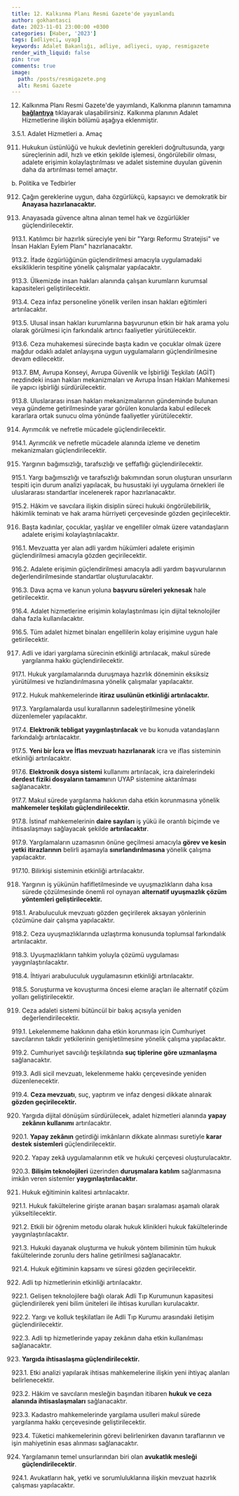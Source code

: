 ```yaml
---
title: 12. Kalkınma Planı Resmi Gazete'de yayımlandı
author: gokhantasci
date: 2023-11-01 23:00:00 +0300
categories: [Haber, '2023']
tags: [adliyeci, uyap]
keywords: Adalet Bakanlığı, adliye, adliyeci, uyap, resmigazete
render_with_liquid: false
pin: true
comments: true
image:
  path: /posts/resmigazete.png
  alt: Resmi Gazete
---
```


12. Kalkınma Planı Resmi Gazete'de yayımlandı, Kalkınma planının tamamına [**bağlantıya**](https://www.resmigazete.gov.tr/eskiler/2023/11/20231101M1-1-1.pdf) tıklayarak ulaşabilirsiniz.
Kalkınma planının Adalet Hizmetlerine ilişkin bölümü aşağıya eklenmiştir.


3.5.1.	Adalet Hizmetleri
a. Amaç

911. Hukukun üstünlüğü ve hukuk devletinin gerekleri doğrultusunda, yargı süreçlerinin adil, hızlı ve etkin şekilde işlemesi, öngörülebilir olması, adalete erişimin kolaylaştırılması ve adalet sistemine duyulan güvenin daha da artırılması temel amaçtır.

b. Politika ve Tedbirler

912. Çağın gereklerine uygun, daha özgürlükçü, kapsayıcı ve demokratik bir **Anayasa hazırlanacaktır.**

913. Anayasada güvence altına alınan temel hak ve özgürlükler güçlendirilecektir.

913.1. Katılımcı bir hazırlık süreciyle yeni bir "Yargı Reformu Stratejisi" ve İnsan Hakları Eylem Planı" hazırlanacaktır.

913.2. İfade özgürlüğünün güçlendirilmesi amacıyla uygulamadaki eksikliklerin tespitine yönelik çalışmalar yapılacaktır.

913.3. Ülkemizde insan hakları alanında çalışan kurumların kurumsal kapasiteleri geliştirilecektir.

913.4. Ceza infaz personeline yönelik verilen insan hakları eğitimleri artırılacaktır.

913.5. Ulusal insan hakları kurumlarına başvurunun etkin bir hak arama yolu olarak görülmesi için farkındalık artırıcı faaliyetler yürütülecektir.

913.6. Ceza muhakemesi sürecinde başta kadın ve çocuklar olmak üzere mağdur odaklı adalet anlayışına uygun uygulamaların güçlendirilmesine devam edilecektir.

913.7. BM, Avrupa Konseyi, Avrupa Güvenlik ve İşbirliği Teşkilatı (AGİT) nezdindeki insan hakları mekanizmaları ve Avrupa İnsan Hakları Mahkemesi ile yapıcı işbirliği sürdürülecektir.

913.8. Uluslararası insan hakları mekanizmalarının gündeminde bulunan veya gündeme getirilmesinde yarar görülen konularda kabul edilecek kararlara ortak sunucu olma yönünde faaliyetler yürütülecektir.

914. Ayrımcılık ve nefretle mücadele güçlendirilecektir.

914.1. Ayrımcılık ve nefretle mücadele alanında izleme ve denetim mekanizmaları güçlendirilecektir.

915. Yargının bağımsızlığı, tarafsızlığı ve şeffaflığı güçlendirilecektir.

915.1. Yargı bağımsızlığı ve tarafsızlığı bakımından sorun oluşturan unsurların tespiti için durum analizi yapılacak, bu husustaki iyi uygulama örnekleri ile uluslararası standartlar incelenerek rapor hazırlanacaktır.

915.2. Hâkim ve savcılara ilişkin disiplin süreci hukuki öngörülebilirlik, hâkimlik teminatı ve hak arama hürriyeti çerçevesinde gözden geçirilecektir.

916. Başta kadınlar, çocuklar, yaşlılar ve engelliler olmak üzere vatandaşların adalete erişimi kolaylaştırılacaktır.

916.1. Mevzuatta yer alan adli yardım hükümleri adalete erişimin güçlendirilmesi amacıyla gözden geçirilecektir.

916.2. Adalete erişimin güçlendirilmesi amacıyla adli yardım başvurularının değerlendirilmesinde standartlar oluşturulacaktır.

916.3. Dava açma ve kanun yoluna **başvuru süreleri yeknesak** hale getirilecektir.

916.4. Adalet hizmetlerine erişimin kolaylaştırılması için dijital teknolojiler daha fazla kullanılacaktır.

916.5. Tüm adalet hizmet binaları engellilerin kolay erişimine uygun hale getirilecektir.

917. Adli ve idari yargılama sürecinin etkinliği artırılacak, makul sürede yargılanma hakkı güçlendirilecektir.

917.1. Hukuk yargılamalarında duruşmaya hazırlık döneminin eksiksiz yürütülmesi ve hızlandırılmasına yönelik çalışmalar yapılacaktır.

917.2. Hukuk mahkemelerinde **itiraz usulünün etkinliği artırılacaktır.**

917.3. Yargılamalarda usul kurallarının sadeleştirilmesine yönelik düzenlemeler yapılacaktır.

917.4. **Elektronik tebligat yaygınlaştırılacak** ve bu konuda vatandaşların farkındalığı artırılacaktır.

917.5. **Yeni bir İcra ve İflas mevzuatı hazırlanarak** icra ve iflas sisteminin etkinliği artırılacaktır.

917.6. **Elektronik dosya sistemi** kullanımı artırılacak, icra dairelerindeki **derdest fiziki dosyaların tamamı**nın UYAP sistemine aktarılması sağlanacaktır.

917.7. Makul sürede yargılanma hakkının daha etkin korunmasına yönelik **mahkemeler teşkilatı güçlendirilecektir.**

917.8. İstinaf mahkemelerinin **daire sayıları** iş yükü ile orantılı biçimde ve ihtisaslaşmayı sağlayacak şekilde **artırılacaktır**.

917.9. Yargılamaların uzamasının önüne geçilmesi amacıyla **görev ve kesin yetki itirazlarının** belirli aşamayla **sınırlandırılmasına** yönelik çalışma yapılacaktır.

917.10. Bilirkişi sisteminin etkinliği artırılacaktır.

918. Yargının iş yükünün hafifletilmesinde ve uyuşmazlıkların daha kısa sürede çözülmesinde önemli rol oynayan **alternatif uyuşmazlık çözüm yöntemleri geliştirilecektir.**

918.1. Arabuluculuk mevzuatı gözden geçirilerek aksayan yönlerinin çözümüne dair çalışma yapılacaktır.

918.2. Ceza uyuşmazlıklarında uzlaştırma konusunda toplumsal farkındalık artırılacaktır.

918.3. Uyuşmazlıkların tahkim yoluyla çözümü uygulaması yaygınlaştırılacaktır.

918.4. İhtiyari arabuluculuk uygulamasının etkinliği artırılacaktır.

918.5. Soruşturma ve kovuşturma öncesi eleme araçları ile alternatif çözüm yolları geliştirilecektir.

919. Ceza adaleti sistemi bütüncül bir bakış açısıyla yeniden değerlendirilecektir.

919.1. Lekelenmeme hakkının daha etkin korunması için Cumhuriyet savcılarının takdir yetkilerinin genişletilmesine yönelik çalışma yapılacaktır.

919.2. Cumhuriyet savcılığı teşkilatında **suç tiplerine göre uzmanlaşma** sağlanacaktır.

919.3. Adli sicil mevzuatı, lekelenmeme hakkı çerçevesinde yeniden düzenlenecektir.

919.4. **Ceza mevzuatı**, suç, yaptırım ve infaz dengesi dikkate alınarak **gözden geçirilecektir.**

920. Yargıda dijital dönüşüm sürdürülecek, adalet hizmetleri alanında **yapay zekânın kullanımı** artırılacaktır.

920.1. **Yapay zekânın** getirdiği imkânların dikkate alınması suretiyle **karar destek sistemleri** güçlendirilecektir.

920.2. Yapay zekâ uygulamalarının etik ve hukuki çerçevesi oluşturulacaktır.

920.3. **Bilişim teknolojileri** üzerinden **duruşmalara katılım** sağlanmasına imkân veren sistemler **yaygınlaştırılacaktır**.

921. Hukuk eğitiminin kalitesi artırılacaktır.

921.1. Hukuk fakültelerine girişte aranan başarı sıralaması aşamalı olarak yükseltilecektir.

921.2. Etkili bir öğrenim metodu olarak hukuk klinikleri hukuk fakültelerinde yaygınlaştırılacaktır.

921.3. Hukuki dayanak oluşturma ve hukuk yöntem biliminin tüm hukuk fakültelerinde zorunlu ders haline getirilmesi sağlanacaktır.

921.4. Hukuk eğitiminin kapsamı ve süresi gözden geçirilecektir.

922. Adli tıp hizmetlerinin etkinliği artırılacaktır.

922.1. Gelişen teknolojilere bağlı olarak Adli Tıp Kurumunun kapasitesi güçlendirilerek yeni bilim üniteleri ile ihtisas kurulları kurulacaktır.

922.2. Yargı ve kolluk teşkilatları ile Adli Tıp Kurumu arasındaki iletişim güçlendirilecektir.

922.3. Adli tıp hizmetlerinde yapay zekânın daha etkin kullanılması sağlanacaktır.

923. **Yargıda ihtisaslaşma güçlendirilecektir.**

923.1. Etki analizi yapılarak ihtisas mahkemelerine ilişkin yeni ihtiyaç alanları belirlenecektir.

923.2. Hâkim ve savcıların mesleğin başından itibaren **hukuk ve ceza alanında ihtisaslaşmaları** sağlanacaktır.

923.3. Kadastro mahkemelerinde yargılama usulleri makul sürede yargılanma hakkı çerçevesinde geliştirilecektir.

923.4. Tüketici mahkemelerinin görevi belirlenirken davanın taraflarının ve işin mahiyetinin esas alınması sağlanacaktır.

924. Yargılamanın temel unsurlarından biri olan **avukatlık mesleği güçlendirilecektir**.

924.1. Avukatların hak, yetki ve sorumluluklarına ilişkin mevzuat hazırlık çalışması yapılacaktır.


